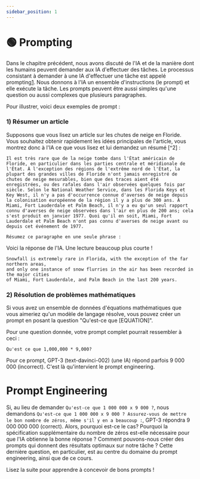 ```yaml
---
sidebar_position: 1
---
```


# 🟢 Prompting

Dans le chapitre précédent, nous avons discuté de l'IA et de la manière dont les humains peuvent demander aux IA d'effectuer des tâches. Le processus consistant à demander à une IA d'effectuer une tâche est appelé prompting[1](https://learnprompting.org/docs/basics/prompting#fn-1). Nous donnons à l'IA un ensemble d'instructions (le prompt) et elle exécute la tâche. Les prompts peuvent être aussi simples qu'une question ou aussi complexes que plusieurs paragraphes.

Pour illustrer, voici deux exemples de prompt :

### 1) Résumer un article

Supposons que vous lisez un article sur les chutes de neige en Floride. Vous souhaitez obtenir rapidement les idées principales de l'article, vous montrez donc à l'IA ce que vous lisez et lui demandez un résumé [^2] :

```
Il est très rare que de la neige tombe dans l'État américain de Floride, en particulier dans les parties centrale et méridionale de l'État. À l'exception des régions de l'extrême nord de l'État, la plupart des grandes villes de Floride n'ont jamais enregistré de chutes de neige mesurables, bien que des traces aient été enregistrées, ou des rafales dans l'air observées quelques fois par siècle. Selon le National Weather Service, dans les Florida Keys et Key West, il n'y a pas d'occurrence connue d'averses de neige depuis la colonisation européenne de la région il y a plus de 300 ans. À Miami, Fort Lauderdale et Palm Beach, il n'y a eu qu'un seul rapport connu d'averses de neige observées dans l'air en plus de 200 ans; cela s'est produit en janvier 1977. Quoi qu'il en soit, Miami, Fort Lauderdale et Palm Beach n'ont pas connu d'averses de neige avant ou depuis cet événement de 1977.

Résumez ce paragraphe en une seule phrase :
```

Voici la réponse de l'IA. Une lecture beaucoup plus courte !

```
Snowfall is extremely rare in Florida, with the exception of the far northern areas,
and only one instance of snow flurries in the air has been recorded in the major cities
of Miami, Fort Lauderdale, and Palm Beach in the last 200 years.
```

### 2) Résolution de problèmes mathématiques

Si vous avez un ensemble de données d'équations mathématiques que vous aimeriez qu'un modèle de langage résolve, vous pouvez créer un prompt en posant la question "Qu'est-ce que [EQUATION]".

Pour une question donnée, votre prompt complet pourrait ressembler à ceci :

```
Qu'est ce que 1,000,000 * 9,000?
```

Pour ce prompt, GPT-3 (text-davinci-002) (une IA) répond parfois 9 000 000 (incorrect). C'est là qu'intervient le prompt engineering.

# Prompt Engineering

Si, au lieu de demander `Qu'est-ce que 1 000 000 x 9 000 ?`, nous demandons `Qu'est-ce que 1 000 000 x 9 000 ? Assurez-vous de mettre le bon nombre de zéros, même s'il y en a beaucoup :`, GPT-3 répondra 9 000 000 000 (correct). Alors, pourquoi est-ce le cas? Pourquoi la spécification supplémentaire du nombre de zéros est-elle nécessaire pour que l'IA obtienne la bonne réponse ? Comment pouvons-nous créer des prompts qui donnent des résultats optimaux sur notre tâche ? Cette dernière question, en particulier, est au centre du domaine du prompt engineering, ainsi que de ce cours.

Lisez la suite pour apprendre à concevoir de bons prompts !